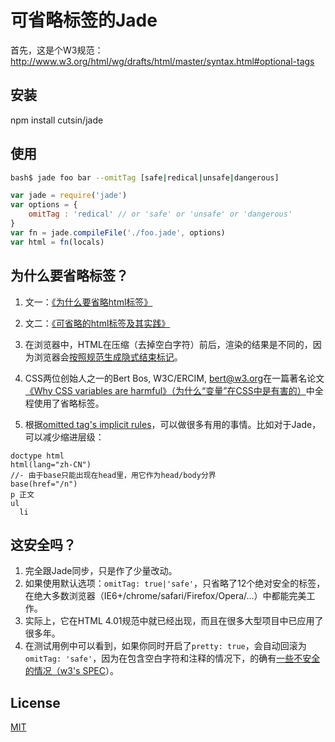 # 可省略标签的Jade

首先，这是个W3规范：http://www.w3.org/html/wg/drafts/html/master/syntax.html#optional-tags


## 安装

npm install cutsin/jade


## 使用

```bash
bash$ jade foo bar --omitTag [safe|redical|unsafe|dangerous]
```
```javascript
var jade = require('jade')
var options = {
	omitTag : 'redical'	// or 'safe' or 'unsafe' or 'dangerous'
}
var fn = jade.compileFile('./foo.jade', options)
var html = fn(locals)
```


## 为什么要省略标签？

1. 文一：[《为什么要省略html标签》](https://github.com/cutsin/Passion-of-the-Cutsin/blob/master/2013/03/%E4%B8%BA%E4%BB%80%E4%B9%88%E8%A6%81%E7%9C%81%E7%95%A5html%E6%A0%87%E7%AD%BE.md)

2. 文二：[《可省略的html标签及其实践》](http://moonless.net/demo/optional-tags/)

3. 在浏览器中，HTML在压缩（去掉空白字符）前后，渲染的结果是不同的，因为浏览器会[按照规范生成隐式结束标记](http://www.w3.org/TR/html5/syntax.html#generate-implied-end-tags)。

4. CSS两位创始人之一的Bert Bos, W3C/ERCIM, <bert@w3.org>在一篇著名论文[《Why CSS variables are harmful》（为什么“变量”在CSS中是有害的）](http://moonless.net/demo/CSS-variables/)中全程使用了省略标签。

5. 根据[omitted tag's implicit rules](http://www.w3.org/TR/html5/syntax.html#generate-implied-end-tags)，可以做很多有用的事情。比如对于Jade，可以减少缩进层级：
```jade
doctype html
html(lang="zh-CN")
//- 由于base只能出现在head里，用它作为head/body分界
base(href="/n")
p 正文
ul
  li
```


## 这安全吗？

1. 完全跟Jade同步，只是作了少量改动。
2. 如果使用默认选项：`omitTag: true|'safe'`，只省略了12个绝对安全的标签，在绝大多数浏览器（IE6+/chrome/safari/Firefox/Opera/...）中都能完美工作。
3. 实际上，它在HTML 4.01规范中就已经出现，而且在很多大型项目中已应用了很多年。
4. 在测试用例中可以看到，如果你同时开启了`pretty: true`，会自动回滚为`omitTag: 'safe'`，因为在包含空白字符和注释的情况下，的确有[一些不安全的情况（w3's SPEC](http://www.w3.org/html/wg/drafts/html/master/syntax.html#optional-tags)）。

## License

[MIT](LICENSE)